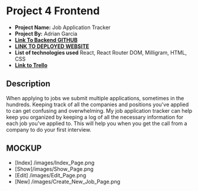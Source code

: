 # Project 4 Frontend

- **Project Name:** Job Application Tracker
- **Project By:** Adrian Garcia
- [**Link To  Backend GITHUB**](https://github.com/adriancgarcia/project4_jobapptracker)
- [**LINK TO DEPLOYED WEBSITE**]()
- **List of technologies used** React, React Router DOM, Milligram, HTML, CSS
- [**Link to Trello**](https://trello.com/b/4KPQUvN2/job-application-tracker)

## Description

When applying to jobs we submit multiple applications, sometimes in the hundreds. Keeping track of all the companies and positions you've applied to can get confusing and overwhelming. My job application tracker can help keep you organized by keeping a log of all the necessary information for each job you've applied to. This will help you when you get the call from a company to do your first interview. 

## MOCKUP
- [Index] /images/Index_Page.png
- [Show]/images/Show_Page.png
- [Edit] /images/Edit_Page.png
- [New] /images/Create_New_Job_Page.png
